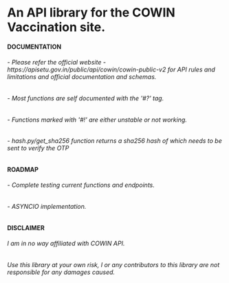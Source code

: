 # An API library for the COWIN Vaccination site.
<h4>DOCUMENTATION</h4>
<h6>- Please refer the official website - https://apisetu.gov.in/public/api/cowin/cowin-public-v2 for API rules and limitations and official documentation and schemas.<h6>
<h6>- Most functions are self documented with the '#?' tag.</h6>
<h6>- Functions marked with '#!' are either unstable or not working.<h6>
<h6>- hash.py/get_sha256 function returns a sha256 hash of which needs to be sent to verify the OTP</h6>

<h4>ROADMAP</h4>
<h6>- Complete testing current functions and endpoints.</h6>
<h6>- ASYNCIO implementation.</h6>

<h4>DISCLAIMER</h4>
<h6>I am in no way affiliated with COWIN API.</h6>
<h6>Use this library at your own risk, I or any contributors to this library are not responsible for any damages caused.</h6>